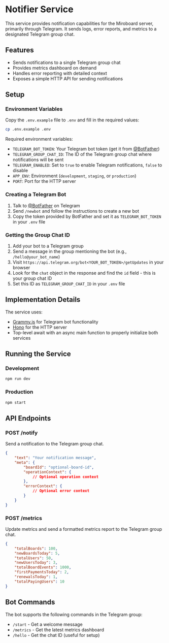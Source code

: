 # Notifier Service

This service provides notification capabilities for the Miroboard server, primarily through Telegram. It sends logs, error reports, and metrics to a designated Telegram group chat.

## Features

-   Sends notifications to a single Telegram group chat
-   Provides metrics dashboard on demand
-   Handles error reporting with detailed context
-   Exposes a simple HTTP API for sending notifications

## Setup

### Environment Variables

Copy the `.env.example` file to `.env` and fill in the required values:

```bash
cp .env.example .env
```

Required environment variables:

-   `TELEGRAM_BOT_TOKEN`: Your Telegram bot token (get it from [@BotFather](https://t.me/botfather))
-   `TELEGRAM_GROUP_CHAT_ID`: The ID of the Telegram group chat where notifications will be sent
-   `TELEGRAM_ENABLED`: Set to `true` to enable Telegram notifications, `false` to disable
-   `APP_ENV`: Environment (`development`, `staging`, or `production`)
-   `PORT`: Port for the HTTP server

### Creating a Telegram Bot

1. Talk to [@BotFather](https://t.me/botfather) on Telegram
2. Send `/newbot` and follow the instructions to create a new bot
3. Copy the token provided by BotFather and set it as `TELEGRAM_BOT_TOKEN` in your `.env` file

### Getting the Group Chat ID

1. Add your bot to a Telegram group
2. Send a message in the group mentioning the bot (e.g., `/hello@your_bot_name`)
3. Visit `https://api.telegram.org/bot<YOUR_BOT_TOKEN>/getUpdates` in your browser
4. Look for the `chat` object in the response and find the `id` field - this is your group chat ID
5. Set this ID as `TELEGRAM_GROUP_CHAT_ID` in your `.env` file

## Implementation Details

The service uses:

-   [Grammy.js](https://grammy.dev/) for Telegram bot functionality
-   [Hono](https://hono.dev/) for the HTTP server
-   Top-level await with an async main function to properly initialize both services

## Running the Service

### Development

```bash
npm run dev
```

### Production

```bash
npm start
```

## API Endpoints

### POST /notify

Send a notification to the Telegram group chat.

```json
{
	"text": "Your notification message",
	"meta": {
		"boardId": "optional-board-id",
		"operationContext": {
			// Optional operation context
		},
		"errorContext": {
			// Optional error context
		}
	}
}
```

### POST /metrics

Update metrics and send a formatted metrics report to the Telegram group chat.

```json
{
	"totalBoards": 100,
	"newBoardsToday": 5,
	"totalUsers": 50,
	"newUsersToday": 3,
	"totalBoardEvents": 1000,
	"firstPaymentsToday": 2,
	"renewalsToday": 1,
	"totalPayingUsers": 10
}
```

## Bot Commands

The bot supports the following commands in the Telegram group:

-   `/start` - Get a welcome message
-   `/metrics` - Get the latest metrics dashboard
-   `/hello` - Get the chat ID (useful for setup)
